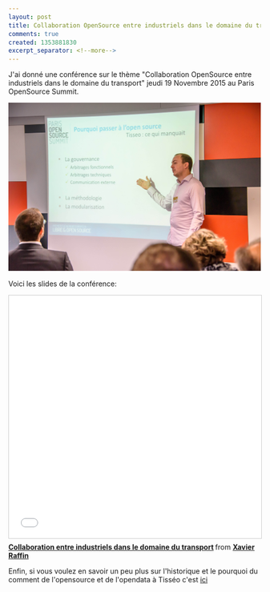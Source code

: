 ```yaml
---
layout: post
title: Collaboration OpenSource entre industriels dans le domaine du transport 
comments: true
created: 1353881830
excerpt_separator: <!--more-->
---
```


J'ai donné une conférence sur le thème "Collaboration OpenSource entre industriels dans le domaine du transport" jeudi 19 Novembre 2015 au Paris OpenSource Summit.

<img src="/public/images/conference-POOS-2015.jpg">

<!--more-->

Voici les slides de la conférence:

<iframe src="//www.slideshare.net/slideshow/embed_code/key/W8J61o1043rRb" width="595" height="485" frameborder="0" marginwidth="0" marginheight="0" scrolling="no" style="border:1px solid #CCC; border-width:1px; margin-bottom:5px; max-width: 100%;" allowfullscreen> </iframe> <div style="margin-bottom:5px"> <strong> <a href="//www.slideshare.net/xavierraffin/collaboration-entre-industriels-dans-le-domaine-du-transport" title="Collaboration entre industriels dans le domaine du transport" target="_blank">Collaboration entre industriels dans le domaine du transport</a> </strong> from <strong><a href="//www.slideshare.net/xavierraffin" target="_blank">Xavier Raffin</a></strong> </div>

Enfin, si vous voulez en savoir un peu plus sur l'historique et le pourquoi du comment de l'opensource et de l'opendata à Tisséo c'est [ici](http://xavierraffin.com/2016/05/16/changement-de-voie-et-avenir-opendata-tisseo/)










